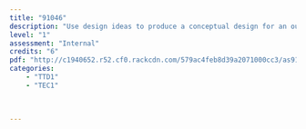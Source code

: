 ```yaml
---
title: "91046"
description: "Use design ideas to produce a conceptual design for an outcome to address a brief"
level: "1"
assessment: "Internal"
credits: "6"
pdf: "http://c1940652.r52.cf0.rackcdn.com/579ac4feb8d39a2071000cc3/as91046.pdf"
categories:
    - "TTD1"
    - "TEC1"
    
    
    
---
```

